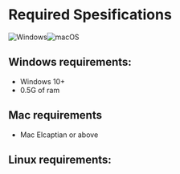 # Required Spesifications 

![Windows](https://img.shields.io/badge/Windows-0078D6?style=for-the-badge&logo=windows&logoColor=white)![macOS](https://img.shields.io/badge/mac%20os-000000?style=for-the-badge&logo=macos&logoColor=F0F0F0)

## Windows requirements: 

- Windows 10+
- 0.5G of ram

## Mac requirements
- Mac Elcaptian or above

## Linux requirements: